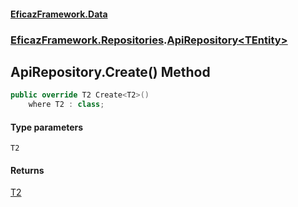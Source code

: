 #### [EficazFramework.Data](EficazFrameworkData.md 'EficazFramework Data')
### [EficazFramework.Repositories](EficazFrameworkData.md#EficazFramework.Repositories 'EficazFramework.Repositories').[ApiRepository&lt;TEntity&gt;](EficazFramework.Repositories/ApiRepository_TEntity_.md 'EficazFramework.Repositories.ApiRepository<TEntity>')

## ApiRepository<TEntity>.Create<T2>() Method

```csharp
public override T2 Create<T2>()
    where T2 : class;
```
#### Type parameters

<a name='EficazFramework.Repositories.ApiRepository_TEntity_.Create_T2_().T2'></a>

`T2`

#### Returns
[T2](EficazFramework.Repositories/ApiRepository_TEntity_/Create_T2_().md#EficazFramework.Repositories.ApiRepository_TEntity_.Create_T2_().T2 'EficazFramework.Repositories.ApiRepository<TEntity>.Create<T2>().T2')